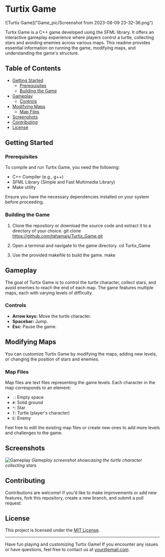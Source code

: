 # Turtix Game

![Turtix Game]("Game_pic/Screenshot from 2023-08-09 23-32-36.png")

Turtix Game is a C++ game developed using the SFML library. It offers an interactive gameplay experience where players control a turtle, collecting stars and avoiding enemies across various maps. This readme provides essential information on running the game, modifying maps, and understanding the game's structure.

## Table of Contents

- [Getting Started](#getting-started)
  - [Prerequisites](#prerequisites)
  - [Building the Game](#building-the-game)
- [Gameplay](#gameplay)
  - [Controls](#controls)
- [Modifying Maps](#modifying-maps)
  - [Map Files](#map-files)
- [Screenshots](#screenshots)
- [Contributing](#contributing)
- [License](#license)

## Getting Started

### Prerequisites

To compile and run Turtix Game, you need the following:

- C++ Compiler (e.g., g++)
- SFML Library (Simple and Fast Multimedia Library)
- Make utility

Ensure you have the necessary dependencies installed on your system before proceeding.

### Building the Game

1. Clone the repository or download the source code and extract it to a directory of your choice.
git clone https://github.com/tahamajs/Turtix_Game.git


2. Open a terminal and navigate to the game directory.
cd Turtix_Game


3. Use the provided makefile to build the game.
make 


## Gameplay

The goal of Turtix Game is to control the turtle character, collect stars, and avoid enemies to reach the end of each map. The game features multiple maps, each with varying levels of difficulty.

### Controls

- **Arrow keys:** Move the turtle character.
- **Spacebar:** Jump.
- **Esc:** Pause the game.

## Modifying Maps

You can customize Turtix Game by modifying the maps, adding new levels, or changing the position of stars and enemies.

### Map Files

Map files are text files representing the game levels. Each character in the map corresponds to an element:

- `.`: Empty space
- `#`: Solid ground
- `*`: Star
- `T`: Turtle (player's character)
- `E`: Enemy

Feel free to edit the existing map files or create new ones to add more levels and challenges to the game.

## Screenshots

![Gameplay](gameplay1.jpg)
_Gameplay screenshot showcasing the turtle character collecting stars._

## Contributing

Contributions are welcome! If you'd like to make improvements or add new features, fork this repository, create a new branch, and submit a pull request.

## License

This project is licensed under the [MIT License](LICENSE).

---

Have fun playing and customizing Turtix Game! If you encounter any issues or have questions, feel free to contact us at [your@email.com](mailto:your@email.com).




